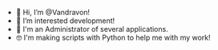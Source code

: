 - 👋 Hi, I’m @Vandravon!
- 👀 I’m interested development!
- 🌱 I'm an Administrator of several applications.
- 🤓 I'm making scripts with Python to help me with my work!

<!---
Vandravon/Vandravon is a ✨ special ✨ repository because its `README.md` (this file) appears on your GitHub profile.
You can click the Preview link to take a look at your changes.
--->

